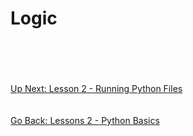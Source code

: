 # Logic

\
\
\
\
[Up Next: Lesson 2 - Running Python Files](running-python-scripts.md)
\
\
\
[Go Back: Lessons 2 - Python Basics](README.md)
